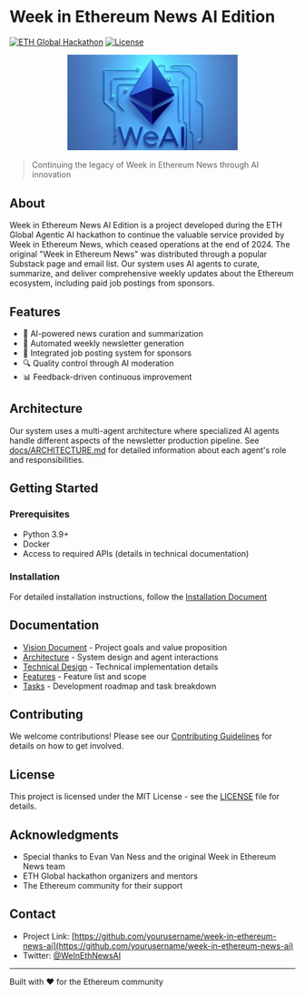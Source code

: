 # Week in Ethereum News AI Edition

[![ETH Global Hackathon](https://img.shields.io/badge/ETH%20Global-Hackathon-blue)](https://ethglobal.com)
[![License](https://img.shields.io/badge/license-MIT-green.svg)](LICENSE)

<p align="center">
  <img src="docs/weai169.jpg" alt="Week in Ethereum News AI Edition Logo" width="300">
</p>

> Continuing the legacy of Week in Ethereum News through AI innovation

## About

Week in Ethereum News AI Edition is a project developed during the ETH Global Agentic AI hackathon to continue the valuable service provided by Week in Ethereum News, which ceased operations at the end of 2024.  The original "Week in Ethereum News" was distributed through a popular Substack page and email list. Our system uses AI agents to curate, summarize, and deliver comprehensive weekly updates about the Ethereum ecosystem, including paid job postings from sponsors.

## Features

- 🤖 AI-powered news curation and summarization
- 📰 Automated weekly newsletter generation
- 💼 Integrated job posting system for sponsors
- 🔍 Quality control through AI moderation
- 📊 Feedback-driven continuous improvement

## Architecture

Our system uses a multi-agent architecture where specialized AI agents handle different aspects of the newsletter production pipeline. See [docs/ARCHITECTURE.md](docs/ARCHITECTURE.md) for detailed information about each agent's role and responsibilities.

## Getting Started

### Prerequisites

- Python 3.9+
- Docker
- Access to required APIs (details in technical documentation)

### Installation

For detailed installation instructions, follow the [Installation Document](docs/INSTALLATION.md)

## Documentation

- [Vision Document](docs/VISION.md) - Project goals and value proposition
- [Architecture](docs/ARCHITECTURE.md) - System design and agent interactions
- [Technical Design](docs/TECHNICAL_DESIGN.md) - Technical implementation details
- [Features](docs/FEATURES.md) - Feature list and scope
- [Tasks](docs/TASKS.md) - Development roadmap and task breakdown

## Contributing

We welcome contributions! Please see our [Contributing Guidelines](CONTRIBUTING.md) for details on how to get involved.

## License

This project is licensed under the MIT License - see the [LICENSE](LICENSE) file for details.

## Acknowledgments

- Special thanks to Evan Van Ness and the original Week in Ethereum News team
- ETH Global hackathon organizers and mentors
- The Ethereum community for their support

## Contact

- Project Link: [https://github.com/yourusername/week-in-ethereum-news-ai](https://github.com/yourusername/week-in-ethereum-news-ai)
- Twitter: [@WeInEthNewsAI](https://twitter.com/WeInEthNewsAI)

---
Built with ❤️ for the Ethereum community
